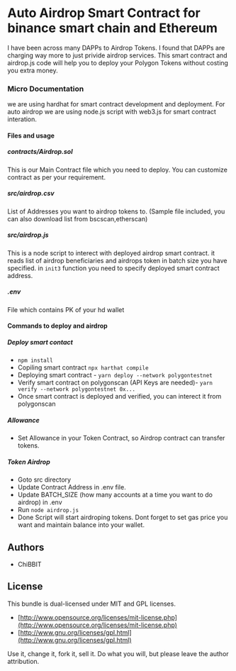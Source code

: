 # Auto Airdrop Smart Contract for binance smart chain and Ethereum

I have been across many DAPPs to Airdrop Tokens. I found that DAPPs are charging way more to just privide airdrop services. This smart contract and airdrop.js code will help you to deploy your Polygon Tokens without costing you extra money.

### Micro Documentation
we are using hardhat for smart contract development and deployment. For auto airdrop we are using node.js script with web3.js for smart contract interation.

#### Files and usage
##### contracts/Airdrop.sol
This is our Main Contract file which you need to deploy. You can customize contract as per your requirement.

##### src/airdrop.csv
List of Addresses you want to airdrop tokens to. (Sample file included, you can also download list from bscscan,etherscan)

##### src/airdrop.js
This is a node script to interect with deployed airdrop smart contract. it reads list of airdrop beneficiaries and airdrops token in batch size you have specified. in ```init3``` function you need to specify deployed smart contract address.

##### .env
File which contains PK of your hd wallet

#### Commands to deploy and airdrop

##### Deploy smart contact
 - ```npm install```
 - Copiling smart contract ```npx harthat compile```
 - Deploying smart contract - ```yarn deploy --network polygontestnet``` 
 - Verify smart contract on polygonscan (API Keys are needed)- ```yarn verify --network polygontestnet 0x...```
 - Once smart contract is deployed and verified, you can interect it from polygonscan

##### Allowance
 - Set Allowance in your Token Contract, so Airdrop contract can transfer tokens.

##### Token Airdrop
 - Goto src directory
 - Update Contract Address in .env file.
 - Update BATCH_SIZE (how many accounts at a time you want to do airdrop) in .env
 - Run ```node airdrop.js```
 - Done Script will start airdroping tokens. Dont forget to set gas price you want and maintain balance into your wallet.

## Authors

* ChiBBIT

## License

This bundle is dual-licensed under MIT and GPL licenses.

* [http://www.opensource.org/licenses/mit-license.php](http://www.opensource.org/licenses/mit-license.php)
* [http://www.gnu.org/licenses/gpl.html](http://www.gnu.org/licenses/gpl.html)

Use it, change it, fork it, sell it. Do what you will, but please leave the author attribution.

